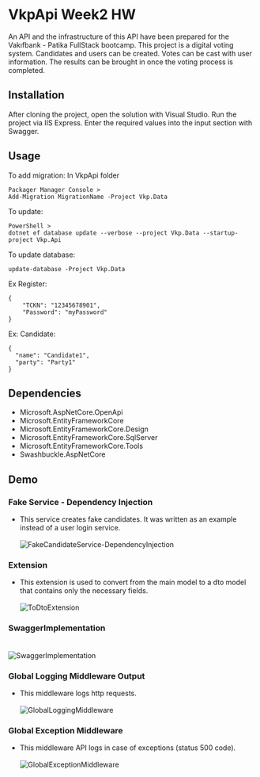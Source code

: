 # VkpApi Week2 HW


An API and the infrastructure of this API have been prepared for the Vakıfbank - Patika FullStack bootcamp. This project is a digital voting system. Candidates and users can be created. Votes can be cast with user information. The results can be brought in once the voting process is completed.


## Installation

After cloning the project, open the solution with Visual Studio. Run the project via IIS Express. Enter the required values ​​into the input section with Swagger.

## Usage

To add migration:
In VkpApi folder
```
Packager Manager Console > 
Add-Migration MigrationName -Project Vkp.Data
```

To update:
```
PowerShell >
dotnet ef database update --verbose --project Vkp.Data --startup-project Vkp.Api
```

To update database: 
```
update-database -Project Vkp.Data
```

Ex Register:
```
{
    "TCKN": "12345678901",
    "Password": "myPassword"
}
```

Ex: Candidate: 
```
{
  "name": "Candidate1",
  "party": "Party1"
}
```

## Dependencies
- Microsoft.AspNetCore.OpenApi
- Microsoft.EntityFrameworkCore
- Microsoft.EntityFrameworkCore.Design
- Microsoft.EntityFrameworkCore.SqlServer
- Microsoft.EntityFrameworkCore.Tools
- Swashbuckle.AspNetCore
    
## Demo

### Fake Service - Dependency Injection
- This service creates fake candidates. It was written as an example instead of a user login service. <br/> <br/>
![FakeCandidateService-DependencyInjection](https://github.com/kutaymalik/VkpApi/assets/56682209/9b1ea6e4-298a-435c-97ca-0205a5ef6ce6)


### Extension
- This extension is used to convert from the main model to a dto model that contains only the necessary fields. <br/> <br/>
![ToDtoExtension](https://github.com/kutaymalik/VkpApi/assets/56682209/72e57624-6680-4249-abb5-cebf9f61e500)


### SwaggerImplementation <br/> <br/>
![SwaggerImplementation](https://github.com/kutaymalik/VkpApi/assets/56682209/8b07ad4a-335e-4bf2-8de6-f9b3ffd6a616)



### Global Logging Middleware Output
- This middleware logs http requests. <br/> <br/>
![GlobalLoggingMiddleware](https://github.com/kutaymalik/VkpApi/assets/56682209/912f8b5f-ed2f-4821-ba89-6f62a1b63e8f)


### Global Exception Middleware 
- This middleware API logs in case of exceptions (status 500 code). <br/> <br/>
![GlobalExceptionMiddleware](https://github.com/kutaymalik/VkpApi/assets/56682209/fc260e9d-3b3d-4449-a40f-6cf70a3fe44f)







